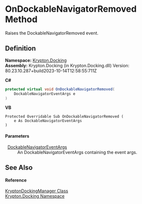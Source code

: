 # OnDockableNavigatorRemoved Method


Raises the DockableNavigatorRemoved event.



## Definition
**Namespace:** <a href="98399376-cf41-9454-4b4d-4fab2ca20bc7.md">Krypton.Docking</a>  
**Assembly:** Krypton.Docking (in Krypton.Docking.dll) Version: 80.23.10.287+build2023-10-14T12:58:55:711Z

**C#**
``` C#
protected virtual void OnDockableNavigatorRemoved(
	DockableNavigatorEventArgs e
)
```
**VB**
``` VB
Protected Overridable Sub OnDockableNavigatorRemoved ( 
	e As DockableNavigatorEventArgs
)
```



#### Parameters
<dl><dt>  <a href="a00690da-5848-2a4a-4c99-9e19a92733e8.md">DockableNavigatorEventArgs</a></dt><dd>An DockableNavigatorEventArgs containing the event args.</dd></dl>

## See Also


#### Reference
<a href="6c9c237d-95cb-a4ce-72c6-cd7684d3287e.md">KryptonDockingManager Class</a>  
<a href="98399376-cf41-9454-4b4d-4fab2ca20bc7.md">Krypton.Docking Namespace</a>  
